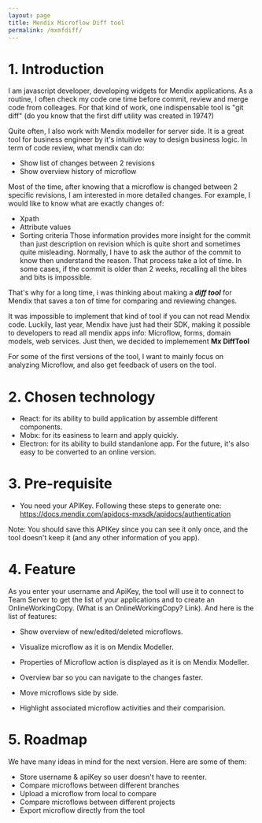 ```yaml
---
layout: page
title: Mendix Microflow Diff tool
permalink: /mxmfdiff/
---
```


# 1. Introduction 
I am javascript developer, developing widgets for Mendix applications.
As a routine, I often check my code one time before commit, review and merge code from colleages. 
For that kind of work, one indispensable tool is "git diff" (do you know that the first diff utility was created in 1974?)

Quite often, I also work with Mendix modeller for  server side. 
It is a great tool for business engineer by it's intuitive way to design business logic.
In term of code review, what mendix can do:
   - Show list of changes between 2 revisions
   - Show overview history of microflow 

Most of the time, after knowing that a microflow is changed between 2 specific revisions, I am interested in more detailed changes. 
For example, I would like to know what are exactly changes of: 
   - Xpath
   - Attribute values
   - Sorting criteria 
Those information provides more insight for the commit than just description on revision which is quite short and sometimes quite misleading. Normally, I have to ask the author of the commit to know then understand the reason. That process take a lot of time.
In some cases, if the commit is older than 2 weeks, recalling all the bites and bits is impossible.

That's why for a long time, i was thinking about making a _**diff tool**_ for Mendix that saves a ton of time for comparing and reviewing changes.


It was impossible to implement that kind of tool if you can not read Mendix code. 
Luckily, last year, Mendix have just had their SDK, making it possible to developers to read all mendix apps info: Microflow, forms, domain models, web services. Just then, we decided to implemement **Mx DiffTool**

For some of the first versions of the tool, I want to mainly focus on analyzing Microflow, and also get feedback of users on the tool.

# 2. Chosen technology
- React: for its ability to build application by assemble different components.
- Mobx: for its easiness to learn and apply quickly.
- Electron: for its ability to build standanlone app. For the future, it's also easy to be converted to an online version.

# 3. Pre-requisite
- You need your APIKey. Following these steps to generate one:
https://docs.mendix.com/apidocs-mxsdk/apidocs/authentication

Note: You should save this APIKey since you can see it only once, and the tool doesn't keep it (and any other information of you app).

# 4. Feature
As you enter your username and ApiKey, the tool will use it to connect to Team Server to get the list of your applications and to create an OnlineWorkingCopy. 
(What is an OnlineWorkingCopy? Link). And here is the list of features:

- Show overview of new/edited/deleted microflows.

- Visualize microflow as it is on Mendix Modeller.

- Properties of Microflow action is displayed as it is on Mendix Modeller.

- Overview bar so you can navigate to the changes faster.

- Move microflows side by side.

- Highlight associated microflow activities and their comparision.

# 5. Roadmap

We have many ideas in mind for the next version. Here are some of them:

- Store username & apiKey so user doesn't have to reenter.
- Compare microflows between different branches
- Upload a microflow from local to compare 
- Compare microflows between different projects
- Export microflow directly from the tool

